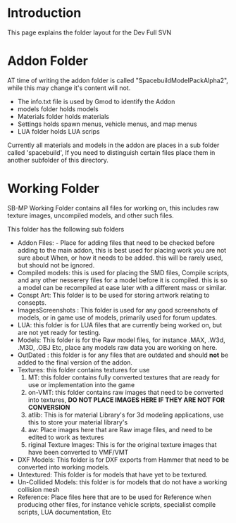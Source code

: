 # Introduction #

This page explains the folder layout for the Dev Full SVN

# Addon Folder #

AT time of writing the addon folder is called "SpacebuildModelPackAlpha2", while this may change it's content will not.

  * The info.txt file is used by Gmod to identify the Addon
  * models folder holds models
  * Materials folder holds materials
  * Settings holds spawn menus, vehicle menus, and map menus
  * LUA folder holds LUA scrips

Currently all materials and models in the addon are places in a sub folder called 'spacebuild', If you need to distinguish certain files place them in another subfolder of this directory.

# Working Folder #
SB-MP Working Folder contains all files for working on, this includes raw texture images, uncompiled models, and other such files.

This folder has the following sub folders
  * Addon Files: - Place for adding files that need to be checked before adding to the main addon, this is best used for placing work you are not sure about When, or how it needs to be added. this will be rarely used, but should not be ignored.
  * Compiled models: this is used for placing the SMD files, Compile scripts, and any other nesserery files for a model before it is compiled. this is so a model can be recompiled at ease later with a different mass or similar.
  * Conspt Art: This folder is to be used for storing artwork relating to consepts.
  * ImagesScreenshots : This folder is used for any good screenshots of models, or in game use of models, primarily used for forum updates.
  * LUA: this folder is for LUA files that are currently being worked on, but are not yet ready for testing.
  * Models: This folder is for the Raw model files, for instance .MAX, .W3d, .M3D, .OBJ Etc, place any models raw data you are working on here.
  * OutDated : this folder is for any files that are outdated and should **not** be added to the final version of the addon.
  * Textures: this folder contains textures for use
    1. MT: this folder contains fully converted textures that are ready for use or implementation into the game
    1. on-VMT: this folder contains raw images that need to be converted into textures, **DO NOT PLACE IMAGES HERE IF THEY ARE NOT FOR CONVERSION**
    1. atlib: This is for material Library's for 3d modeling applications, use this to store your material library's
    1. aw: Place images here that are Raw image files, and need to be edited to work as textures
    1. riginal Texture Images: This is for the original texture images that have been converted to VMF/VMT
  * DXF Models: This folder is for DXF exports from Hammer that need to be converted into working models.
  * Untextured: This folder is for models that have yet to be textured.
  * Un-Collided Models: this folder is for models that do not have a working collision mesh
  * Reference: Place files here that are to be used for Reference when producing other files, for instance vehicle scripts, specialist compile scripts, LUA documentation, Etc